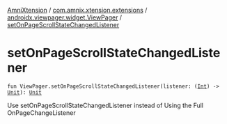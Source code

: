 [AmniXtension](../../index.md) / [com.amnix.xtension.extensions](../index.md) / [androidx.viewpager.widget.ViewPager](index.md) / [setOnPageScrollStateChangedListener](./set-on-page-scroll-state-changed-listener.md)

# setOnPageScrollStateChangedListener

`fun ViewPager.setOnPageScrollStateChangedListener(listener: (`[`Int`](https://kotlinlang.org/api/latest/jvm/stdlib/kotlin/-int/index.html)`) -> `[`Unit`](https://kotlinlang.org/api/latest/jvm/stdlib/kotlin/-unit/index.html)`): `[`Unit`](https://kotlinlang.org/api/latest/jvm/stdlib/kotlin/-unit/index.html)

Use setOnPageScrollStateChangedListener instead of Using the Full OnPageChangeListener

